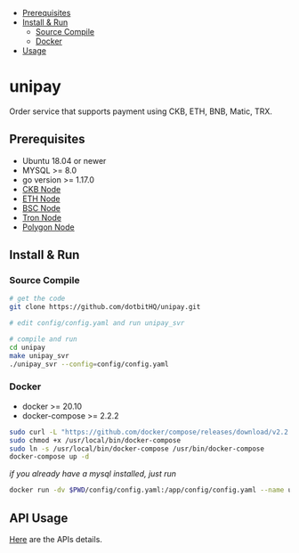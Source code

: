 * [Prerequisites](#prerequisites)
* [Install &amp; Run](#install--run)
    * [Source Compile](#source-compile)
    * [Docker](#docker)
* [Usage](#usage)

# unipay

Order service that supports payment using CKB, ETH, BNB, Matic, TRX.

## Prerequisites

* Ubuntu 18.04 or newer
* MYSQL >= 8.0
* go version >= 1.17.0
* [CKB Node](https://github.com/nervosnetwork/ckb)
* [ETH Node](https://ethereum.org/en/community/support/#building-support)
* [BSC Node](https://docs.binance.org/smart-chain/developer/fullnode.html)
* [Tron Node](https://developers.tron.network/docs/fullnode)
* [Polygon Node](https://wiki.polygon.technology/docs/pos/getting-started)

## Install & Run

### Source Compile

```bash
# get the code
git clone https://github.com/dotbitHQ/unipay.git

# edit config/config.yaml and run unipay_svr

# compile and run
cd unipay
make unipay_svr
./unipay_svr --config=config/config.yaml
```

### Docker
* docker >= 20.10
* docker-compose >= 2.2.2

```bash
sudo curl -L "https://github.com/docker/compose/releases/download/v2.2.2/docker-compose-$(uname -s)-$(uname -m)" -o /usr/local/bin/docker-compose
sudo chmod +x /usr/local/bin/docker-compose
sudo ln -s /usr/local/bin/docker-compose /usr/bin/docker-compose
docker-compose up -d
```

_if you already have a mysql installed, just run_
```bash
docker run -dv $PWD/config/config.yaml:/app/config/config.yaml --name unipay_svr dotbitteam/unipay:latest
```
## API Usage

[Here](https://github.com/dotbitHQ/unipay/blob/main/API.md) are the APIs details.